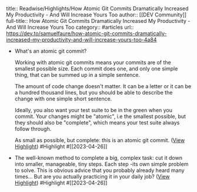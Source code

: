 title:: Readwise/Highlights/How Atomic Git Commits Dramatically Increased My Productivity - And Will Increase Yours Too
author:: [[DEV Community]]
full-title:: How Atomic Git Commits Dramatically Increased My Productivity - And Will Increase Yours Too
category:: #articles
url:: https://dev.to/samuelfaure/how-atomic-git-commits-dramatically-increased-my-productivity-and-will-increase-yours-too-4a84

- What's an atomic git commit?
  
  Working with atomic git commits means your commits are of the smallest possible size. Each commit does one, and only one simple thing, that can be summed up in a simple sentence.
  
  The amount of code change doesn't matter. It can be a letter or it can be a hundred thousand lines, but you should be able to describe the change with one simple short sentence.
  
  Ideally, you also want your test suite to be in the green when you commit. Your changes might be "atomic", i.e the smallest possible, but they should also be "complete", which means your test suite always follow through.
  
  As small as possible, but complete: this is an atomic git commit. ([View Highlight](https://read.readwise.io/read/01gyy5ygk5se7wtgk4b4kzcydb)) #Highlight #[[2023-04-26]]
- The well-known method to complete a big, complex task: cut it down into smaller, manageable, tiny steps. Each step -its own simple problem to solve. This is obvious advice that you probably already heard many times... But are you actually practicing it in your daily job? ([View Highlight](https://read.readwise.io/read/01gyy5zx6rbdc2sx157yx6t3ev)) #Highlight #[[2023-04-26]]